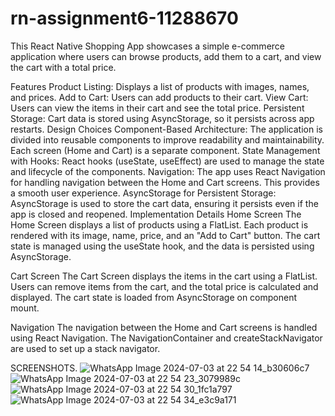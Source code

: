 # rn-assignment6-11288670

This React Native Shopping App showcases a simple e-commerce application where users can browse products, add them to a cart, and view the cart with a total price.

Features
Product Listing: Displays a list of products with images, names, and prices.
Add to Cart: Users can add products to their cart.
View Cart: Users can view the items in their cart and see the total price.
Persistent Storage: Cart data is stored using AsyncStorage, so it persists across app restarts.
Design Choices
Component-Based Architecture: The application is divided into reusable components to improve readability and maintainability. Each screen (Home and Cart) is a separate component.
State Management with Hooks: React hooks (useState, useEffect) are used to manage the state and lifecycle of the components.
Navigation: The app uses React Navigation for handling navigation between the Home and Cart screens. This provides a smooth user experience.
AsyncStorage for Persistent Storage: AsyncStorage is used to store the cart data, ensuring it persists even if the app is closed and reopened.
Implementation Details
Home Screen
The Home Screen displays a list of products using a FlatList. Each product is rendered with its image, name, price, and an "Add to Cart" button. The cart state is managed using the useState hook, and the data is persisted using AsyncStorage.

Cart Screen
The Cart Screen displays the items in the cart using a FlatList. Users can remove items from the cart, and the total price is calculated and displayed. The cart state is loaded from AsyncStorage on component mount.

Navigation
The navigation between the Home and Cart screens is handled using React Navigation. The NavigationContainer and createStackNavigator are used to set up a stack navigator.

SCREENSHOTS.
![WhatsApp Image 2024-07-03 at 22 54 14_b30606c7](https://github.com/2004-russell/rn-assignment6-11288670/assets/151689516/9c18ab52-8ec9-4171-b7e5-1dff70cf7260)
![WhatsApp Image 2024-07-03 at 22 54 23_3079989c](https://github.com/2004-russell/rn-assignment6-11288670/assets/151689516/0fc37465-ee7e-4de9-a09f-20110191181b)
![WhatsApp Image 2024-07-03 at 22 54 30_1fc1a797](https://github.com/2004-russell/rn-assignment6-11288670/assets/151689516/a5597f44-cda2-48ef-95a7-b5d7d92068a7)
![WhatsApp Image 2024-07-03 at 22 54 34_e3c9a171](https://github.com/2004-russell/rn-assignment6-11288670/assets/151689516/f23df7b1-e6f0-4ce0-83b3-d2162c139d53)



